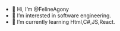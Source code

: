 - 👋 Hi, I’m @FelineAgony
- 👀 I’m interested in software engineering.
- 🌱 I’m currently learning Html,C#,JS,React.
<!---
FelineAgony/FelineAgony is a ✨ special ✨ repository because its `README.md` (this file) appears on your GitHub profile.
You can click the Preview link to take a look at your changes.
--->
